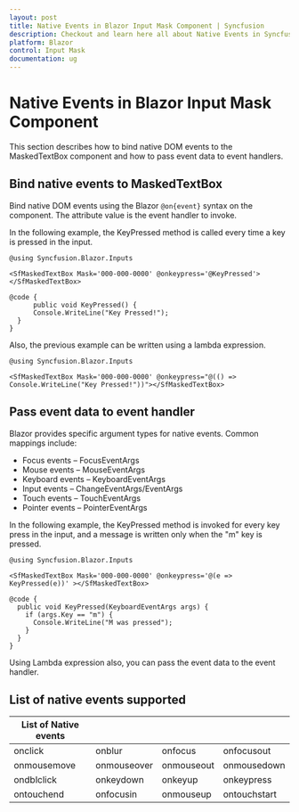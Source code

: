 ```yaml
---
layout: post
title: Native Events in Blazor Input Mask Component | Syncfusion
description: Checkout and learn here all about Native Events in Syncfusion Blazor Input Mask component and much more.
platform: Blazor
control: Input Mask
documentation: ug
---
```


# Native Events in Blazor Input Mask Component

This section describes how to bind native DOM events to the MaskedTextBox component and how to pass event data to event handlers.

## Bind native events to MaskedTextBox

Bind native DOM events using the Blazor `@on{event}` syntax on the component. The attribute value is the event handler to invoke.

In the following example, the KeyPressed method is called every time a key is pressed in the input.

```cshtml
@using Syncfusion.Blazor.Inputs

<SfMaskedTextBox Mask='000-000-0000' @onkeypress='@KeyPressed'></SfMaskedTextBox>

@code {
      public void KeyPressed() {
      Console.WriteLine("Key Pressed!");
  }
}
```

Also, the previous example can be written using a lambda expression.

```cshtml
@using Syncfusion.Blazor.Inputs

<SfMaskedTextBox Mask='000-000-0000' @onkeypress="@(() => Console.WriteLine("Key Pressed!"))"></SfMaskedTextBox>
```

## Pass event data to event handler

Blazor provides specific argument types for native events. Common mappings include:

* Focus events – FocusEventArgs
* Mouse events – MouseEventArgs
* Keyboard events – KeyboardEventArgs
* Input events – ChangeEventArgs/EventArgs
* Touch events – TouchEventArgs
* Pointer events – PointerEventArgs

In the following example, the KeyPressed method is invoked for every key press in the input, and a message is written only when the "m" key is pressed.

```cshtml
@using Syncfusion.Blazor.Inputs

<SfMaskedTextBox Mask='000-000-0000' @onkeypress='@(e => KeyPressed(e))' ></SfMaskedTextBox>

@code {
  public void KeyPressed(KeyboardEventArgs args) {
    if (args.Key == "m") {
      Console.WriteLine("M was pressed");
    }
  }
}
```

Using Lambda expression also, you can pass the event data to the event handler.

## List of native events supported

| List of Native events |  |  | |
| --- | --- | --- | --- |
| onclick | onblur | onfocus | onfocusout |
| onmousemove | onmouseover | onmouseout | onmousedown | onmouseup |
| ondblclick | onkeydown | onkeyup | onkeypress |
| ontouchend | onfocusin | onmouseup | ontouchstart |